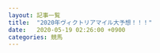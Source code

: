 ```yaml
---
layout: 記事一覧
title:  "2020年ヴィクトリアマイル大予想！！！"
date:   2020-05-19 02:26:00 +0900
categories: 競馬
---
```

